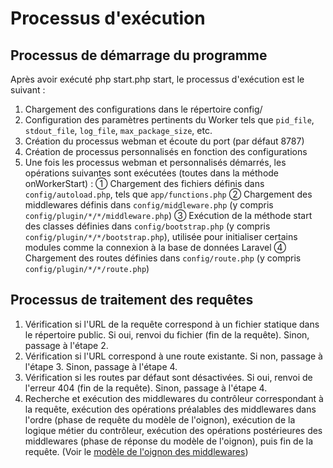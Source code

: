 # Processus d'exécution

## Processus de démarrage du programme

Après avoir exécuté php start.php start, le processus d'exécution est le suivant :

1. Chargement des configurations dans le répertoire config/
2. Configuration des paramètres pertinents du Worker tels que `pid_file`, `stdout_file`, `log_file`, `max_package_size`, etc.
3. Création du processus webman et écoute du port (par défaut 8787)
4. Création de processus personnalisés en fonction des configurations
5. Une fois les processus webman et personnalisés démarrés, les opérations suivantes sont exécutées (toutes dans la méthode onWorkerStart) :
   ① Chargement des fichiers définis dans `config/autoload.php`, tels que `app/functions.php`
   ② Chargement des middlewares définis dans `config/middleware.php` (y compris `config/plugin/*/*/middleware.php`)
   ③ Exécution de la méthode start des classes définies dans `config/bootstrap.php` (y compris `config/plugin/*/*/bootstrap.php`), utilisée pour initialiser certains modules comme la connexion à la base de données Laravel
   ④ Chargement des routes définies dans `config/route.php` (y compris `config/plugin/*/*/route.php`)

## Processus de traitement des requêtes

1. Vérification si l'URL de la requête correspond à un fichier statique dans le répertoire public. Si oui, renvoi du fichier (fin de la requête). Sinon, passage à l'étape 2.
2. Vérification si l'URL correspond à une route existante. Si non, passage à l'étape 3. Sinon, passage à l'étape 4.
3. Vérification si les routes par défaut sont désactivées. Si oui, renvoi de l'erreur 404 (fin de la requête). Sinon, passage à l'étape 4.
4. Recherche et exécution des middlewares du contrôleur correspondant à la requête, exécution des opérations préalables des middlewares dans l'ordre (phase de requête du modèle de l'oignon), exécution de la logique métier du contrôleur, exécution des opérations postérieures des middlewares (phase de réponse du modèle de l'oignon), puis fin de la requête. (Voir le [modèle de l'oignon des middlewares](https://www.workerman.net/doc/webman/middleware.html#%E4%B8%AD%E9%97%B4%E4%BB%B6%E6%B4%8B%E8%91%B1%E6%A8%A1%E5%9E%8B))

